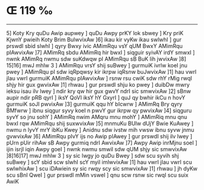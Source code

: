 # Œ 119 ‰
---
5] Koty Kry quDu Awip aupwey ] quDu Awpy prKY lok sbwey ] Kry priK
KjwnY pwieih Koty Brim BulwvixAw ]6] ikau kir vyKw ikau swlwhI ] gur
prswdI sbid slwhI ] qyry Bwxy ivic AMimRqu vsY qUM BwxY AMimRqu
pIAwvixAw ]7] AMimRq sbdu AMimRq hir bwxI ] siqguir syivAY irdY
smwxI ] nwnk AMimRq nwmu sdw suKdwqw pI AMimRqu sB BuK lih jwvixAw
]8] 15]16] mwJ mhlw 3 ] AMimRqu vrsY shij suBwey ] gurmuiK ivrlw
koeI jnu pwey ] AMimRqu pI sdw iqRpqwsy kir ikrpw iqRsnw buJwvixAw ]1]
hau vwrI jIau vwrI gurmuiK AMimRqu pIAwvixAw ] rsnw rsu cwiK sdw rhY
rMig rwqI shjy hir gux gwvixAw ]1] rhwau ] gur prswdI shju ko pwey
] duibDw mwry ieksu isau ilv lwey ] ndir kry qw hir gux gwvY ndrI
sic smwvixAw ]2] sBnw aupir ndir pRB qyrI ] iksY QoVI iksY hY GxyrI
] quJ qy bwhir ikCu n hovY gurmuiK soJI pwvixAw ]3] gurmuiK qqu hY
bIcwrw ] AMimRq Bry qyry BMfwrw ] ibnu siqgur syvy koeI n pwvY gur ikrpw
qy pwvixAw ]4] siqguru syvY so jnu sohY ] AMimRq nwim AMqru mnu mohY ]
AMimRiq mnu qnu bwxI rqw AMimRqu shij suxwvixAw ]5] mnmuKu BUlw dUjY
Bwie KuAwey ] nwmu n lyvY mrY ibKu Kwey ] Anidnu sdw ivstw mih vwsw
ibnu syvw jnmu gvwvixAw ]6] AMimRqu pIvY ijs no Awip pIAwey ] gur
prswdI shij ilv lwey ] pUrn pUir rihAw sB Awpy gurmiq ndrI
AwvixAw ]7] Awpy Awip inrMjnu soeI ] ijin isrjI iqin Awpy goeI ]
nwnk nwmu smwil sdw qUM shjy sic smwvixAw ]8]16]17] mwJ mhlw 3
] sy sic lwgy jo quDu Bwey ] sdw scu syvih shj suBwey ] scY sbid scw
slwhI scY myil imlwvixAw ]1] hau vwrI jIau vwrI scu swlwhixAw ]
scu iDAwiein sy sic rwqy scy sic smwvixAw ]1] rhwau ] jh dyKw scu
sBnI QweI ] gur prswdI mMin vsweI ] qnu scw rsnw sic rwqI scu suix
AwiK
####
